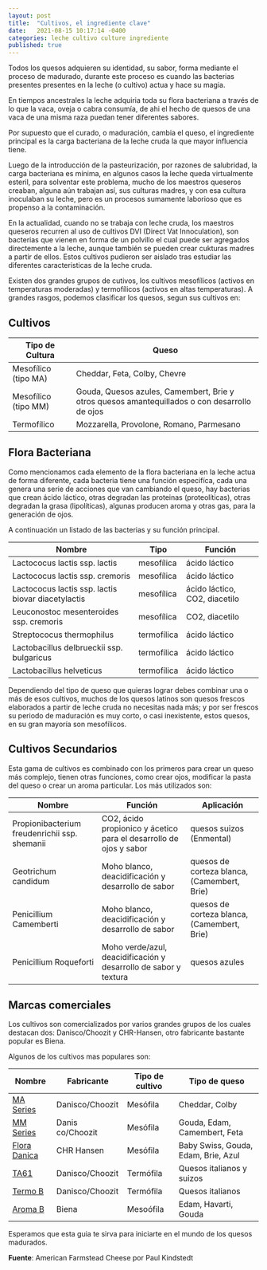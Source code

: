 ```yaml
---
layout: post
title:  "Cultivos, el ingrediente clave"
date:   2021-08-15 10:17:14 -0400
categories: leche cultivo culture ingrediente
published: true
---
```


Todos los quesos adquieren su identidad, su sabor, forma mediante el proceso de madurado, durante este proceso es cuando las bacterias presentes presentes en la leche (o cultivo) actua y hace su magia.

En tiempos ancestrales la leche adquiria toda su flora bacteriana a través de lo que la vaca, oveja o cabra consumía, de ahi el hecho de quesos de una vaca de una misma raza puedan tener diferentes sabores.

Por supuesto que el curado, o maduración, cambia el queso, el ingrediente principal es la carga bacteriana de la leche cruda la que mayor influencia tiene.

Luego de la introducción de la pasteurización, por razones de salubridad, la carga bacteriana es mínima, en algunos casos la leche queda virtualmente esteril, para solventar este problema, mucho de los maestros queseros creaban, alguna aún trabajan así, sus culturas madres, y con esa cultura inoculaban su leche, pero es un procesos sumamente laborioso que es propenso a la contaminación.

En la actualidad, cuando no se trabaja con leche cruda, los maestros queseros recurren al uso de cultivos DVI (Direct Vat Innoculation), son bacterias que vienen en forma de un polvillo el cual puede ser agregados directemente a la leche, aunque también se pueden crear cukturas madres a partir de ellos. Estos cultivos pudieron ser aislado tras estudiar las diferentes caracteristicas de la leche cruda.

Existen dos grandes grupos de cutivos, los cultivos mesofílicos (activos en temperaturas moderadas) y termofílicos (activos en altas temperaturas). A grandes rasgos, podemos clasificar los quesos, segun sus cultivos en:

## Cultivos

Tipo de Cultura | Queso 
------------| ------------|
Mesofílico (tipo MA) | Cheddar, Feta, Colby, Chevre 
Mesofílico (tipo MM) | Gouda, Quesos azules, Camembert, Brie y otros quesos amantequillados o con desarrollo de ojos
Termofílico | Mozzarella, Provolone, Romano, Parmesano 

## Flora Bacteriana

Como mencionamos cada elemento de la flora bacteriana en la leche actua de forma diferente, cada bacteria tiene una función especifíca, cada una genera una serie de acciones que van cambiando el queso, hay bacterias que crean ácido láctico, otras degradan las proteinas (proteolíticas), otras degradan la grasa (lipolíticas), algunas producen aroma y otras gas, para la generación de ojos.

A continuación un listado de las bacterias y su función principal.


Nombre | Tipo | Función 
------------| ------------| ------------|
Lactococus lactis ssp. lactis | mesofílica | ácido láctico
Lactococus lactis ssp. cremoris | mesofílica | ácido láctico
Lactococus lactis ssp. lactis biovar diacetylactis | mesofílica | ácido láctico, CO2, diacetilo
Leuconostoc mesenteroides ssp. cremoris | mesofílica | CO2, diacetilo 
Streptococus thermophilus| termofílica | ácido láctico
Lactobacillus delbrueckii ssp. bulgaricus| termofílica | ácido láctico
Lactobacillus helveticus | termofílica | ácido láctico

Dependiendo del tipo de queso que quieras lograr debes combinar una o más de esos cultivos, muchos de los quesos latinos son quesos frescos elaborados a partir de leche cruda no necesitas nada más; y por ser frescos su periodo de maduración es muy corto, o casi inexistente, estos quesos, en su gran mayoría son mesofílicos.

## Cultivos Secundarios

Esta gama de cultivos es combinado con los primeros para crear un queso más complejo, tienen otras funciones, como crear ojos, modificar la pasta del queso o crear un aroma particular. Los más utilizados son:

Nombre | Función | Aplicación 
------------| ------------| ------------|
Propionibacterium freudenrichii ssp. shemanii | CO2, ácido propionico y ácetico para el desarrollo de ojos y sabor | quesos suizos (Enmental)
Geotrichum candidum | Moho blanco, deacidificación y desarrollo de sabor | quesos de corteza blanca, (Camembert, Brie)
Penicillium Camemberti | Moho blanco, deacidificación y desarrollo de sabor | quesos de corteza blanca, (Camembert, Brie)
Penicillium Roqueforti | Moho verde/azul, deacidificación y desarrollo de sabor y textura | quesos azules 

## Marcas comerciales

Los cultivos son comercializados por varios grandes grupos de los cuales destacan dos: Danisco/Choozit y CHR-Hansen, otro fabricante bastante popular es Biena.

Algunos de los cultivos mas populares son:

Nombre | Fabricante | Tipo de cultivo | Tipo de queso
------------| ------------|  ------------| ------------|
[MA Series](https://www.getculture.com/MA-11.html) | Danisco/Choozit | Mesófila | Cheddar, Colby
[MM Series](https://www.getculture.com/MM-Series1.html) | Danis co/Choozit | Mesófila | Gouda, Edam, Camembert, Feta
[Flora Danica](https://www.getculture.com/Flora-Danica.html) | CHR Hansen | Mesófila | Baby Swiss, Gouda, Edam, Brie, Azul
[TA61](https://www.getculture.com/TA-61.html) | Danisco/Choozit | Termófila | Quesos italianos y suizos
[Termo B](https://www.getculture.com/Thermo-B.html) | Danisco/Choozit | Termófila | Quesos italianos
[Aroma B](https://www.getculture.com/Aroma-B.html) | Biena | Mesoófila | Edam, Havarti, Gouda

Esperamos que esta guia te sirva para iniciarte en el mundo de los quesos madurados.

**Fuente**: American Farmstead Cheese por Paul Kindstedt